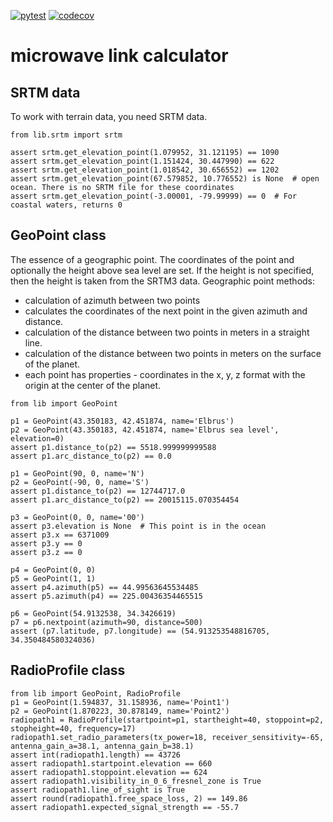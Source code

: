[![pytest](https://github.com/ddipp/mlc/actions/workflows/pytest.yml/badge.svg)](https://github.com/ddipp/mlc/actions/workflows/pytest.yml) [![codecov](https://codecov.io/gh/ddipp/mlc/graph/badge.svg?token=PCTYG4XGKX)](https://codecov.io/gh/ddipp/mlc)
# microwave link calculator
## SRTM data
To work with terrain data, you need SRTM data.

```python3
from lib.srtm import srtm

assert srtm.get_elevation_point(1.079952, 31.121195) == 1090
assert srtm.get_elevation_point(1.151424, 30.447990) == 622
assert srtm.get_elevation_point(1.018542, 30.656552) == 1202
assert srtm.get_elevation_point(67.579852, 10.776552) is None  # open ocean. There is no SRTM file for these coordinates
assert srtm.get_elevation_point(-3.00001, -79.99999) == 0  # For coastal waters, returns 0
```
## GeoPoint class
The essence of a geographic point.
The coordinates of the point and optionally the height above sea level are set. If the height is not specified, then the height is taken from the SRTM3 data.
Geographic point methods:
- calculation of azimuth between two points
- calculates the coordinates of the next point in the given azimuth and distance.
- calculation of the distance between two points in meters in a straight line.
- calculation of the distance between two points in meters on the surface of the planet.
- each point has properties - coordinates in the x, y, z format with the origin at the center of the planet.

```python3
from lib import GeoPoint

p1 = GeoPoint(43.350183, 42.451874, name='Elbrus')
p2 = GeoPoint(43.350183, 42.451874, name='Elbrus sea level', elevation=0)
assert p1.distance_to(p2) == 5518.999999999588
assert p1.arc_distance_to(p2) == 0.0

p1 = GeoPoint(90, 0, name='N')
p2 = GeoPoint(-90, 0, name='S')
assert p1.distance_to(p2) == 12744717.0
assert p1.arc_distance_to(p2) == 20015115.070354454

p3 = GeoPoint(0, 0, name='00')
assert p3.elevation is None  # This point is in the ocean
assert p3.x == 6371009
assert p3.y == 0
assert p3.z == 0

p4 = GeoPoint(0, 0)
p5 = GeoPoint(1, 1)
assert p4.azimuth(p5) == 44.99563645534485
assert p5.azimuth(p4) == 225.00436354465515

p6 = GeoPoint(54.9132538, 34.3426619)
p7 = p6.nextpoint(azimuth=90, distance=500)
assert (p7.latitude, p7.longitude) == (54.913253548816705, 34.350484580324036)
```
## RadioProfile class
```python3
from lib import GeoPoint, RadioProfile
p1 = GeoPoint(1.594837, 31.158936, name='Point1')
p2 = GeoPoint(1.870223, 30.878149, name='Point2')
radiopath1 = RadioProfile(startpoint=p1, startheight=40, stoppoint=p2, stopheight=40, frequency=17)
radiopath1.set_radio_parameters(tx_power=18, receiver_sensitivity=-65, antenna_gain_a=38.1, antenna_gain_b=38.1)
assert int(radiopath1.length) == 43726
assert radiopath1.startpoint.elevation == 660
assert radiopath1.stoppoint.elevation == 624
assert radiopath1.visibility_in_0_6_fresnel_zone is True
assert radiopath1.line_of_sight is True
assert round(radiopath1.free_space_loss, 2) == 149.86
assert radiopath1.expected_signal_strength == -55.7
```

